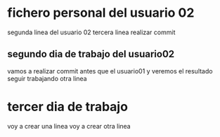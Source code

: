 # fichero personal del usuario 02

segunda linea del usuario 02
tercera linea
realizar commit

## segundo dia de trabajo del usuario02

vamos a realizar commit antes que el usuario01
y veremos el resultado
seguir trabajando
otra linea

# tercer dia de trabajo

voy a crear una linea
voy a crear otra linea
